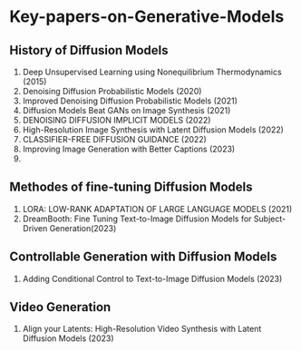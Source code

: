 # Key-papers-on-Generative-Models

## History of Diffusion Models

1) Deep Unsupervised Learning using Nonequilibrium Thermodynamics (2015)
2) Denoising Diffusion Probabilistic Models (2020)
3) Improved Denoising Diffusion Probabilistic Models (2021)
4) Diffusion Models Beat GANs on Image Synthesis (2021)
5) DENOISING DIFFUSION IMPLICIT MODELS (2022)
6) High-Resolution Image Synthesis with Latent Diffusion Models (2022)
7) CLASSIFIER-FREE DIFFUSION GUIDANCE (2022)
8) Improving Image Generation with Better Captions (2023)
9) 


## Methodes of fine-tuning Diffusion Models

1) LORA: LOW-RANK ADAPTATION OF LARGE LANGUAGE MODELS (2021)
2) DreamBooth: Fine Tuning Text-to-Image Diffusion Models for Subject-Driven Generation(2023)


## Controllable Generation with Diffusion Models

1) Adding Conditional Control to Text-to-Image Diffusion Models (2023)

## Video Generation

1) Align your Latents: High-Resolution Video Synthesis with Latent Diffusion Models (2023)

